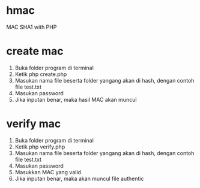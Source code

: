 # hmac

MAC SHA1 with PHP

# create mac

1. Buka folder program di terminal
2. Ketik php create.php
3. Masukan nama file beserta folder yangang akan di hash, dengan contoh file test.txt
4. Masukan password
5. Jika inputan benar, maka hasil MAC akan muncul

# verify mac

1. Buka folder program di terminal
2. Ketik php verify.php
3. Masukan nama file beserta folder yangang akan di hash, dengan contoh file test.txt
4. Masukan password
5. Masukkan MAC yang valid 
6. Jika inputan benar, maka akan muncul file authentic
